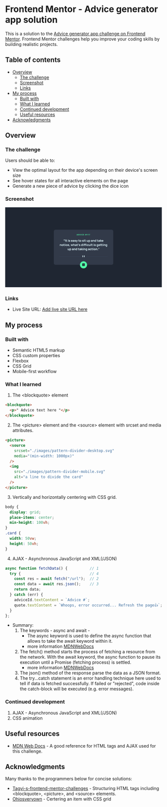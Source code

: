# Frontend Mentor - Advice generator app solution

This is a solution to the [Advice generator app challenge on Frontend Mentor](https://www.frontendmentor.io/challenges/advice-generator-app-QdUG-13db). Frontend Mentor challenges help you improve your coding skills by building realistic projects.

## Table of contents

- [Overview](#overview)
  - [The challenge](#the-challenge)
  - [Screenshot](#screenshot)
  - [Links](#links)
- [My process](#my-process)
  - [Built with](#built-with)
  - [What I learned](#what-i-learned)
  - [Continued development](#continued-development)
  - [Useful resources](#useful-resources)
- [Acknowledgments](#acknowledgments)

## Overview

### The challenge

Users should be able to:

- View the optimal layout for the app depending on their device's screen size
- See hover states for all interactive elements on the page
- Generate a new piece of advice by clicking the dice icon

### Screenshot

![desktop advice generator app](./solution/desktop-advice-generator-app.png)

### Links

- Live Site URL: [Add live site URL here](https://your-live-site-url.com)

## My process

### Built with

- Semantic HTML5 markup
- CSS custom properties
- Flexbox
- CSS Grid
- Mobile-first workflow

### What I learned

1. The &lt;blockquote&gt; element

```html
<blockquote>
  <p>" Advice text here "</p>
</blockquote>
```

2. The &lt;picture&gt; element and the &lt;source&gt; element with srcset and media attributes.

```html
<picture>
  <source
    srcset="./images/pattern-divider-desktop.svg"
    media="(min-width: 1000px)"
  />
  <img
    src="./images/pattern-divider-mobile.svg"
    alt="a line to divide the card"
  />
</picture>
```

3. Vertically and horizontally centering with CSS grid.

```css
body {
  display: grid;
  place-items: center;
  min-height: 100vh;
}
.card {
  width: 50vw;
  height: 50vh;
}
```

4. AJAX - Asynchronous JavaScript and XML(/JSON)

```js
async function fetchData() {          // 1
  try {                               // 4
    const res = await fetch("/url");  // 2
    const data = await res.json();    // 3
    return data;
  } catch (err) {
    adviceId.textContent = `Advice #`;
    quote.textContent = `Whoops, error occurred... Refresh the page👍`;
  }
};
```

- Summary:
  1. The keywords - async and await - 
      - The async keyword is used to define the async function that allows to take the await keyword within it.
      - more information [MDNWebDocs](https://developer.mozilla.org/en-US/docs/Web/JavaScript/Reference/Statements/async_function)
  2. The fetch() method starts the process of fetching a resource from 
     the network. With the await keyword, the async function to pause its execution until a Promise (fetching process) is settled.
     - more information [MDNWebDocs](https://developer.mozilla.org/en-US/docs/Web/JavaScript/Reference/Statements/async_function)
  3. The json() method of the response parse the data as a JSON format.
  4. The try...catch statement is an error handling technique here used 
     to tell if data is fetched successfully. If failed or "rejected", code inside the catch-block will be executed (e.g. error messages).

### Continued development

1. AJAX - Asynchronous JavaScript and XML(/JSON)
2. CSS animation

## Useful resources

- [MDN Web Docs](https://developer.mozilla.org/en-US/) - A good reference for HTML tags and AJAX used for this challenge.

## Acknowledgments

Many thanks to the programmers below for concise solutions:

- [Tagvi-s-frontend-mentor-challenges](https://github.com/Tagvi-s-frontend-mentor-challenges/advice-generator-app-main) - Structuring HTML tags including &lt;blockquote&gt;, &lt;picture&gt;, and &lt;source&gt; elements.
- [Ohiosveryown](https://gist.github.com/ohiosveryown/deac5188b536a7fb6537cfaf3e941293) - Certering an item with CSS grid
